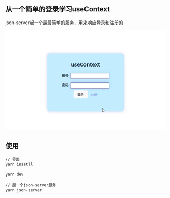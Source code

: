 ## 从一个简单的登录学习useContext

json-server起一个最最简单的服务，用来响应登录和注册的

![login](./public/login.gif)

## 使用
```
// 界面
yarn insatll

yarn dev

// 起一个json-server服务
yarn json-server
```